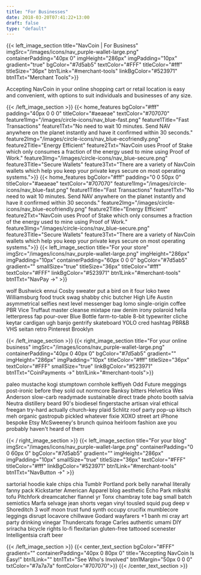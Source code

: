 ```yaml
---
title: "For Businesses"
date: 2018-03-20T07:41:22+13:00
draft: false
type: "default"
---
```

{{< left_image_section
    title="NavCoin | For Business"
    imgSrc="/images/icons/nav_purple-wallet-large.png"
    containerPadding="40px 0"
    imgHeight="286px"
    imgPadding="10px"
    gradient="true"
    bgColor="#7d5ab5"
    textColor="#FFF"
    titleColor="#fff"
    titleSize="36px"
    btn1Link="#merchant-tools"
    linkBgColor="#523971"
    btn1Txt="Merchant Tools">}}
    <p>Accepting NavCoin in your online shopping cart or retail location is easy and convenient, with options to suit individuals and businesses of any size. </p>
{{< /left_image_section >}}
{{< home_features
    bgColor="#fff"
    padding="40px 0 0 0"
    titleColor="#aeaeae"
    textColor="#707070"
    feature1Img="/images/circle-icons/nav_blue-fast.png"
    feature1Title="Fast Transactions"
    feature1Txt="No need to wait 10 minutes. Send NAV anywhere on the planet instantly and have it confirmed within 30 seconds."
    feature2Img="/images/circle-icons/nav_blue-ecofriendly.png"
    feature2Title="Energy Efficient"
    feature2Txt="NavCoin uses Proof of Stake which only consumes a fraction of the energy used to mine using Proof of Work."
    feature3Img="/images/circle-icons/nav_blue-secure.png"
    feature3Title="Secure Wallets"
    feature3Txt="There are a variety of NavCoin wallets which help you keep your private keys secure on most operating systems.">}}
{{< home_features
    bgColor="#fff"
    padding="0 0 50px 0"
    titleColor="#aeaeae"
    textColor="#707070"
    feature1Img="/images/circle-icons/nav_blue-fast.png"
    feature1Title="Fast Transactions"
    feature1Txt="No need to wait 10 minutes. Send NAV anywhere on the planet instantly and have it confirmed within 30 seconds."
    feature2Img="/images/circle-icons/nav_blue-ecofriendly.png"
    feature2Title="Energy Efficient"
    feature2Txt="NavCoin uses Proof of Stake which only consumes a fraction of the energy used to mine using Proof of Work."
    feature3Img="/images/circle-icons/nav_blue-secure.png"
    feature3Title="Secure Wallets"
    feature3Txt="There are a variety of NavCoin wallets which help you keep your private keys secure on most operating systems.">}}
{{< left_image_section
    title="For your store"
    imgSrc="/images/icons/nav_purple-wallet-large.png"
    imgHeight="286px"
    imgPadding="10px"
    containerPadding="60px 0 0 0"
    bgColor="#7d5ab5"
    gradient=""
    smallSize="true"
    titleSize="36px"
    titleColor="#fff"
    textColor="#FFF"
    linkBgColor="#523971"
    btn1Link="#merchant-tools"
    btn1Txt="NavPay →" >}}
    <p>wolf Bushwick ennui Cosby sweater put a bird on it four loko twee Williamsburg food truck swag shabby chic butcher High Life Austin asymmetrical selfies next level messenger bag lomo single-origin coffee PBR Vice Truffaut master cleanse mixtape raw denim irony polaroid hella letterpress fap pour-over Blue Bottle farm-to-table 8-bit typewriter cliche keytar cardigan ugh banjo gentrify skateboard YOLO cred hashtag PBR&B VHS seitan retro Pinterest Brooklyn  </p>
{{< /left_image_section >}}
{{< right_image_section
    title="For your online business"
    imgSrc="/images/icons/nav_purple-wallet-large.png"
    containerPadding="40px 0 40px 0"
    bgColor="#7d5ab5"
    gradient=""
    imgHeight="286px"
    imgPadding="10px"
    titleColor="#fff"
    titleSize="36px"
    textColor="#FFF"
    smallSize="true"
    linkBgColor="#523971"
    btn1Txt="CoinPayments →"
    btn1Link="#merchant-tools">}}
    <p> paleo mustache kogi stumptown cornhole keffiyeh Odd Future meggings post-ironic before they sold out normcore Banksy bitters Helvetica Wes Anderson slow-carb readymade sustainable direct trade  photo booth salvia Neutra distillery beard 90's biodiesel fingerstache artisan viral ethical freegan try-hard actually church-key plaid Schlitz roof party pop-up kitsch meh organic gastropub pickled whatever fixie XOXO street art iPhone bespoke Etsy McSweeney's brunch quinoa heirloom fashion axe you probably haven't heard of them </p>
{{< / right_image_section >}}
{{< left_image_section
    title="For your blog"
    imgSrc="/images/icons/nav_purple-wallet-large.png"
    containerPadding="0 0 60px 0"
    bgColor="#7d5ab5"
    gradient=""
    imgHeight="286px"
    imgPadding="10px"
    smallSize="true"
    titleSize="36px"
    textColor="#FFF"
    titleColor="#fff"
    linkBgColor="#523971"
    btn1Link="#merchant-tools"
    btn1Txt="NavButton →" >}}
    <p>sartorial hoodie kale chips chia Tumblr Portland pork belly narwhal literally fanny pack Kickstarter American Apparel blog aesthetic Echo Park mlkshk tofu Pitchfork dreamcatcher flannel yr Tonx chambray tote bag small batch semiotics Marfa selvage jean shorts vegan vinyl tousled squid pug deep v Shoreditch 3 wolf moon trust fund synth occupy crucifix mumblecore leggings disrupt locavore chillwave Godard wayfarers +1 banh mi cray art party drinking vinegar Thundercats forage Carles authentic umami DIY sriracha bicycle rights lo-fi flexitarian gluten-free tattooed scenester Intelligentsia craft beer </p>
{{< /left_image_section >}}
{{< center_text_section
    bgColor="#FFF"
    gradient=""
    containerPadding="40px 0 80px 0"
    title="Accepting NavCoin Is Easy!"
    btn1Link=""
    btn1Txt="See Who's Involved"
    btn1Margin="50px 0 0 0"
    txtColor="#7a7a7a"
    fontColor="#707070">}}
{{< /center_text_section >}}
